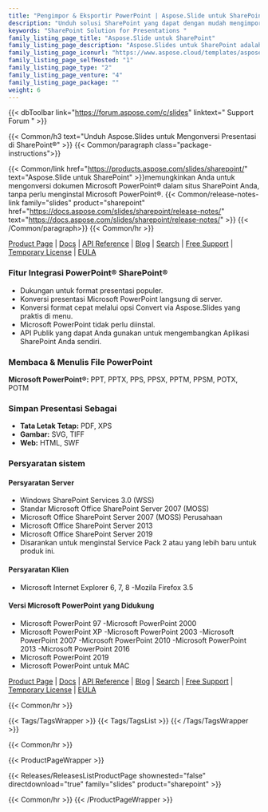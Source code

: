 ```yaml
---
title: "Pengimpor & Eksportir PowerPoint | Aspose.Slide untuk SharePoint"
description: "Unduh solusi SharePoint yang dapat dengan mudah mengimpor PPT, POT, PPS, PPTX, POTX & PPSX, dan mengekspor format ini ke file PDF, TIFF, dan XPS."
keywords: "SharePoint Solution for Presentations "
family_listing_page_title: "Aspose.Slide untuk SharePoint"
family_listing_page_description: "Aspose.Slides untuk SharePoint adalah aplikasi SharePoint yang dapat mengonversi file Microsoft PowerPoint ke format lain. Aspose.Slides untuk SharePoint dapat dengan mudah mengimpor format presentasi Microsoft yang umum termasuk PPT, POT, PPS, PPTX, POTX & PPSX, dan dapat mengekspor format ini ke file PDF, TIFF, dan XPS."
family_listing_page_iconurl: "https://www.aspose.cloud/templates/aspose/App_Themes/V3/images/slides/272x272/aspose_slides-for-sharepoint-min.png"
family_listing_page_selfHosted: "1"
family_listing_page_type: "2"
family_listing_page_venture: "4"
family_listing_page_package: ""
weight: 6
---
```


{{< dbToolbar link="https://forum.aspose.com/c/slides" linktext=" Support Forum " >}}

{{< Common/h3 text="Unduh Aspose.Slides untuk Mengonversi Presentasi di SharePoint®"  >}}
{{< Common/paragraph class="package-instructions">}}

{{< Common/link href="https://products.aspose.com/slides/sharepoint/" text="Aspose.Slide untuk SharePoint"  >}}memungkinkan Anda
untuk mengonversi dokumen Microsoft PowerPoint® dalam situs SharePoint Anda, tanpa perlu menginstal Microsoft PowerPoint®.
{{< Common/release-notes-link family="slides" product="sharepoint" href="https://docs.aspose.com/slides/sharepoint/release-notes/" text="https://docs.aspose.com/slides/sharepoint/release-notes/"  >}}
{{< /Common/paragraph>}}
{{< Common/hr >}}

[Product Page](https://products.aspose.com/slides/sharepoint/) | [Docs](https://docs.aspose.com/slides/sharepoint/) | [API Reference](https://reference.aspose.com/slides/) | [Blog](https://blog.aspose.com/category/slides/) | [Search](https://search.aspose.com/) | [Free Support](https://forum.aspose.com/c/slides/11) | [Temporary License](https://purchase.aspose.com/temporary-license) | [EULA](https://about.aspose.com/legal/eula/)

### Fitur Integrasi PowerPoint® SharePoint®

- Dukungan untuk format presentasi populer.
- Konversi presentasi Microsoft PowerPoint langsung di server.
- Konversi format cepat melalui opsi Convert via Aspose.Slides yang praktis di menu.
- Microsoft PowerPoint tidak perlu diinstal.
- API Publik yang dapat Anda gunakan untuk mengembangkan Aplikasi SharePoint Anda sendiri.

### Membaca & Menulis File PowerPoint

**Microsoft PowerPoint®:** PPT, PPTX, PPS, PPSX, PPTM, PPSM, POTX, POTM

### Simpan Presentasi Sebagai

- **Tata Letak Tetap:** PDF, XPS
- **Gambar:** SVG, TIFF
- **Web:** HTML, SWF

### Persyaratan sistem

#### Persyaratan Server

- Windows SharePoint Services 3.0 (WSS)
- Standar Microsoft Office SharePoint Server 2007 (MOSS)
- Microsoft Office SharePoint Server 2007 (MOSS) Perusahaan
- Microsoft Office SharePoint Server 2013
- Microsoft Office SharePoint Server 2019
- Disarankan untuk menginstal Service Pack 2 atau yang lebih baru untuk produk ini.

#### Persyaratan Klien

- Microsoft Internet Explorer 6, 7, 8
-Mozila Firefox 3.5

#### Versi Microsoft PowerPoint yang Didukung

- Microsoft PowerPoint 97
-Microsoft PowerPoint 2000
- Microsoft PowerPoint XP
-Microsoft PowerPoint 2003
-Microsoft PowerPoint 2007
-Microsoft PowerPoint 2010
-Microsoft PowerPoint 2013
-Microsoft PowerPoint 2016
- Microsoft PowerPoint 2019
- Microsoft PowerPoint untuk MAC

[Product Page](https://products.aspose.com/slides/sharepoint/) | [Docs](https://docs.aspose.com/slides/sharepoint/) | [API Reference](https://reference.aspose.com/slides/) | [Blog](https://blog.aspose.com/category/slides/) | [Search](https://search.aspose.com/) | [Free Support](https://forum.aspose.com/c/slides/11) | [Temporary License](https://purchase.aspose.com/temporary-license) | [EULA](https://about.aspose.com/legal/eula/)

{{< Common/hr >}}

{{< Tags/TagsWrapper >}}
{{< Tags/TagsList >}}
{{< /Tags/TagsWrapper >}}

{{< Common/hr >}}

{{< ProductPageWrapper >}}

<!-- ReleasesListProductPage-->

{{< Releases/ReleasesListProductPage shownested="false"  directdownload="true" family="slides" product="sharepoint" >}}

<!-- /ReleasesListProductPage-->

{{< Common/hr >}}
{{< /ProductPageWrapper >}}

